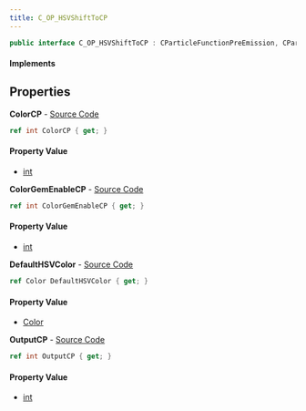 ```yaml
---
title: C_OP_HSVShiftToCP
---
```


```csharp
public interface C_OP_HSVShiftToCP : CParticleFunctionPreEmission, CParticleFunctionOperator, CParticleFunction, ISchemaClass<CParticleFunction>, ISchemaClass<CParticleFunctionOperator>, ISchemaClass<CParticleFunctionPreEmission>, ISchemaClass<C_OP_HSVShiftToCP>, ISchemaField, ISchemaClass, INativeHandle
```

#### Implements

## Properties

**ColorCP** - [Source Code](https://github.com/swiftly-solution/swiftlys2/blob/main/managed/src/SwiftlyS2.Generated/Schemas/Interfaces/C_OP_HSVShiftToCP.cs#L16)

```csharp
ref int ColorCP { get; }
```

#### Property Value

- [int](https://learn.microsoft.com/dotnet/api/system.int32)

**ColorGemEnableCP** - [Source Code](https://github.com/swiftly-solution/swiftlys2/blob/main/managed/src/SwiftlyS2.Generated/Schemas/Interfaces/C_OP_HSVShiftToCP.cs#L18)

```csharp
ref int ColorGemEnableCP { get; }
```

#### Property Value

- [int](https://learn.microsoft.com/dotnet/api/system.int32)

**DefaultHSVColor** - [Source Code](https://github.com/swiftly-solution/swiftlys2/blob/main/managed/src/SwiftlyS2.Generated/Schemas/Interfaces/C_OP_HSVShiftToCP.cs#L22)

```csharp
ref Color DefaultHSVColor { get; }
```

#### Property Value

- [Color](/docs/api/shared/natives/color)

**OutputCP** - [Source Code](https://github.com/swiftly-solution/swiftlys2/blob/main/managed/src/SwiftlyS2.Generated/Schemas/Interfaces/C_OP_HSVShiftToCP.cs#L20)

```csharp
ref int OutputCP { get; }
```

#### Property Value

- [int](https://learn.microsoft.com/dotnet/api/system.int32)

